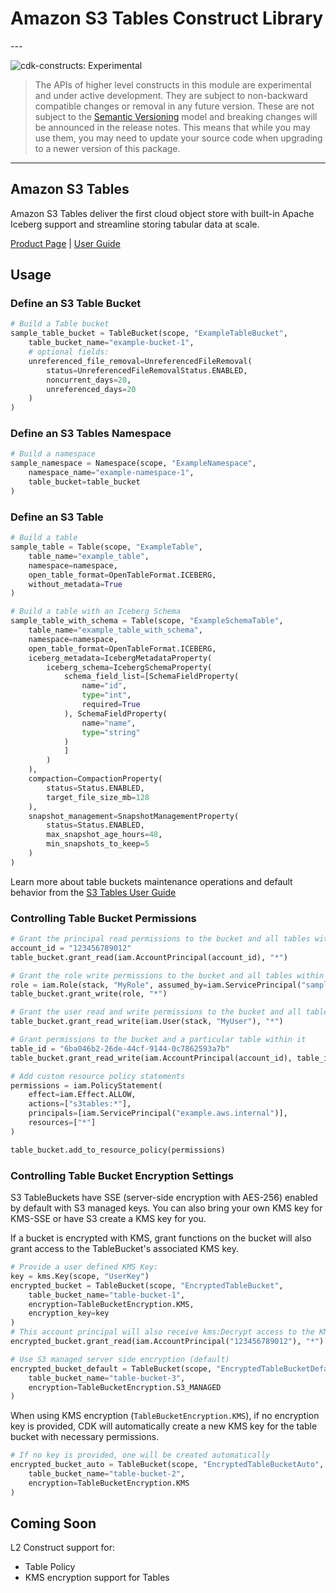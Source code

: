 # Amazon S3 Tables Construct Library

<!--BEGIN STABILITY BANNER-->---


![cdk-constructs: Experimental](https://img.shields.io/badge/cdk--constructs-experimental-important.svg?style=for-the-badge)

> The APIs of higher level constructs in this module are experimental and under active development.
> They are subject to non-backward compatible changes or removal in any future version. These are
> not subject to the [Semantic Versioning](https://semver.org/) model and breaking changes will be
> announced in the release notes. This means that while you may use them, you may need to update
> your source code when upgrading to a newer version of this package.

---
<!--END STABILITY BANNER-->

## Amazon S3 Tables

Amazon S3 Tables deliver the first cloud object store with built-in Apache Iceberg support and streamline storing tabular data at scale.

[Product Page](https://aws.amazon.com/s3/features/tables/) | [User Guide](https://docs.aws.amazon.com/AmazonS3/latest/userguide/s3-tables.html)

## Usage

### Define an S3 Table Bucket

```python
# Build a Table bucket
sample_table_bucket = TableBucket(scope, "ExampleTableBucket",
    table_bucket_name="example-bucket-1",
    # optional fields:
    unreferenced_file_removal=UnreferencedFileRemoval(
        status=UnreferencedFileRemovalStatus.ENABLED,
        noncurrent_days=20,
        unreferenced_days=20
    )
)
```

### Define an S3 Tables Namespace

```python
# Build a namespace
sample_namespace = Namespace(scope, "ExampleNamespace",
    namespace_name="example-namespace-1",
    table_bucket=table_bucket
)
```

### Define an S3 Table

```python
# Build a table
sample_table = Table(scope, "ExampleTable",
    table_name="example_table",
    namespace=namespace,
    open_table_format=OpenTableFormat.ICEBERG,
    without_metadata=True
)

# Build a table with an Iceberg Schema
sample_table_with_schema = Table(scope, "ExampleSchemaTable",
    table_name="example_table_with_schema",
    namespace=namespace,
    open_table_format=OpenTableFormat.ICEBERG,
    iceberg_metadata=IcebergMetadataProperty(
        iceberg_schema=IcebergSchemaProperty(
            schema_field_list=[SchemaFieldProperty(
                name="id",
                type="int",
                required=True
            ), SchemaFieldProperty(
                name="name",
                type="string"
            )
            ]
        )
    ),
    compaction=CompactionProperty(
        status=Status.ENABLED,
        target_file_size_mb=128
    ),
    snapshot_management=SnapshotManagementProperty(
        status=Status.ENABLED,
        max_snapshot_age_hours=48,
        min_snapshots_to_keep=5
    )
)
```

Learn more about table buckets maintenance operations and default behavior from the [S3 Tables User Guide](https://docs.aws.amazon.com/AmazonS3/latest/userguide/s3-table-buckets-maintenance.html)

### Controlling Table Bucket Permissions

```python
# Grant the principal read permissions to the bucket and all tables within
account_id = "123456789012"
table_bucket.grant_read(iam.AccountPrincipal(account_id), "*")

# Grant the role write permissions to the bucket and all tables within
role = iam.Role(stack, "MyRole", assumed_by=iam.ServicePrincipal("sample"))
table_bucket.grant_write(role, "*")

# Grant the user read and write permissions to the bucket and all tables within
table_bucket.grant_read_write(iam.User(stack, "MyUser"), "*")

# Grant permissions to the bucket and a particular table within it
table_id = "6ba046b2-26de-44cf-9144-0c7862593a7b"
table_bucket.grant_read_write(iam.AccountPrincipal(account_id), table_id)

# Add custom resource policy statements
permissions = iam.PolicyStatement(
    effect=iam.Effect.ALLOW,
    actions=["s3tables:*"],
    principals=[iam.ServicePrincipal("example.aws.internal")],
    resources=["*"]
)

table_bucket.add_to_resource_policy(permissions)
```

### Controlling Table Bucket Encryption Settings

S3 TableBuckets have SSE (server-side encryption with AES-256) enabled by default with S3 managed keys.
You can also bring your own KMS key for KMS-SSE or have S3 create a KMS key for you.

If a bucket is encrypted with KMS, grant functions on the bucket will also grant access
to the TableBucket's associated KMS key.

```python
# Provide a user defined KMS Key:
key = kms.Key(scope, "UserKey")
encrypted_bucket = TableBucket(scope, "EncryptedTableBucket",
    table_bucket_name="table-bucket-1",
    encryption=TableBucketEncryption.KMS,
    encryption_key=key
)
# This account principal will also receive kms:Decrypt access to the KMS key
encrypted_bucket.grant_read(iam.AccountPrincipal("123456789012"), "*")

# Use S3 managed server side encryption (default)
encrypted_bucket_default = TableBucket(scope, "EncryptedTableBucketDefault",
    table_bucket_name="table-bucket-3",
    encryption=TableBucketEncryption.S3_MANAGED
)
```

When using KMS encryption (`TableBucketEncryption.KMS`), if no encryption key is provided, CDK will automatically create a new KMS key for the table bucket with necessary permissions.

```python
# If no key is provided, one will be created automatically
encrypted_bucket_auto = TableBucket(scope, "EncryptedTableBucketAuto",
    table_bucket_name="table-bucket-2",
    encryption=TableBucketEncryption.KMS
)
```

## Coming Soon

L2 Construct support for:

* Table Policy
* KMS encryption support for Tables
